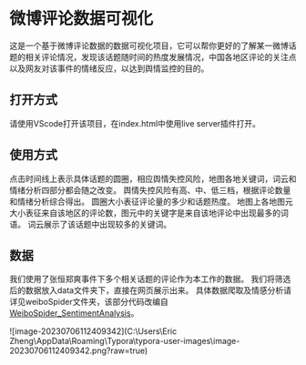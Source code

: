 # 微博评论数据可视化
这是一个基于微博评论数据的数据可视化项目，它可以帮你更好的了解某一微博话题的相关评论情况，发现该话题随时间的热度发展情况，中国各地区评论的关注点以及网友对该事件的情绪反应，以达到舆情监控的目的。

## 打开方式
请使用VScode打开该项目，在index.html中使用live server插件打开。

## 使用方式
点击时间线上表示具体话题的圆圈，相应舆情失控风险，地图各地关键词，词云和情绪分析四部分都会随之改变。
舆情失控风险有高、中、低三档，根据评论数量和情绪分析综合得出。
圆圈大小表征评论量的多少和话题热度。
地图上各地图元大小表征来自该地区的评论数，图元中的关键字是来自该地评论中出现最多的词语。
词云展示了该话题中出现较多的关键词。

## 数据
我们使用了张恒郑爽事件下多个相关话题的评论作为本工作的数据。
我们将筛选后的数据放入data文件夹下，直接在网页展示出来。
具体数据爬取及情感分析请详见weiboSpider文件夹，该部分代码改编自[WeiboSpider_SentimentAnalysis](https://github.com/CUHKSZ-TQL/WeiboSpider_SentimentAnalysis)。

![image-20230706112409342](C:\Users\Eric Zheng\AppData\Roaming\Typora\typora-user-images\image-20230706112409342.png?raw=true)

